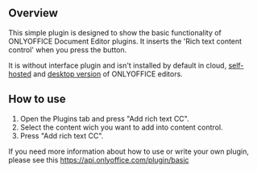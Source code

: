 ## Overview

This simple plugin is designed to show the basic functionality of ONLYOFFICE Document Editor plugins. It inserts the 'Rich text content control' when you press the button.

It is without interface plugin and isn't installed by default in cloud, [self-hosted](https://github.com/ONLYOFFICE/DocumentServer) and [desktop version](https://github.com/ONLYOFFICE/DesktopEditors) of ONLYOFFICE editors. 

## How to use

1. Open the Plugins tab and press "Add rich text CC".
2. Select the content wich you want to add into content control.
3. Press "Add rich text CC".

If you need more information about how to use or write your own plugin, please see this https://api.onlyoffice.com/plugin/basic